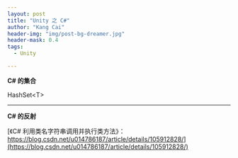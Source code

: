 ```yaml
---
layout: post
title: "Unity 之 C#"
author: "Kang Cai"
header-img: "img/post-bg-dreamer.jpg"
header-mask: 0.4
tags:
  - Unity

---
```


**C# 的集合**

HashSet\<T\>

---

**C# 的反射**

[《C# 利用类名字符串调用并执行类方法》：https://blog.csdn.net/u014786187/article/details/105912828/](https://blog.csdn.net/u014786187/article/details/105912828/)
